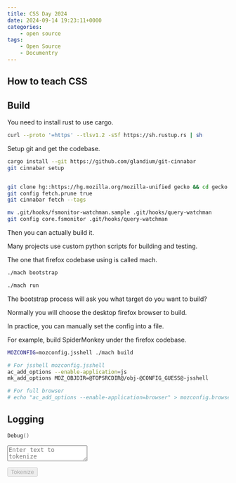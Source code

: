 ```yaml
---
title: CSS Day 2024
date: 2024-09-14 19:23:11+0000
categories:
    - open source
tags:
    - Open Source
    - Documentry
---
```


<script defer src="/youtube.js" type="module"></script>
<script defer src="/webgl.js" type="module"></script>


## How to teach CSS

<youtube-player video-id="ZPTVr2pS0XE"></youtube-player>


<!-- <canvas-2d width="800" height="600">
    <line-2d x1="100" y1="100" x2="700" y2="500" color="#000000" width="5"></line-2d>
    <rect-2d x="50" y="50" width="200" height="100" color="#FF0000"></rect-2d>
    <circle-2d cx="400" cy="300" radius="50" color="#0000FF"></circle-2d>
</canvas-2d> -->


## Build

You need to install rust to use cargo.

```bash
curl --proto '=https' --tlsv1.2 -sSf https://sh.rustup.rs | sh

```

Setup git and get the codebase.


```bash
cargo install --git https://github.com/glandium/git-cinnabar
git cinnabar setup


git clone hg::https://hg.mozilla.org/mozilla-unified gecko && cd gecko
git config fetch.prune true
git cinnabar fetch --tags

mv .git/hooks/fsmonitor-watchman.sample .git/hooks/query-watchman
git config core.fsmonitor .git/hooks/query-watchman
```

Then you can actually build it.

Many projects use custom python scripts for building and testing.

The one that firefox codebase using is called mach.

```bash
./mach bootstrap

./mach run
```

The bootstrap process will ask you what target do you want to build?

Normally you will choose the desktop firefox browser to build.

In practice, you can manually set the config into a file.

For example, build SpiderMonkey under the firefox codebase.

```bash
MOZCONFIG=mozconfig.jsshell ./mach build

# For jsshell mozconfig.jsshell
ac_add_options --enable-application=js
mk_add_options MOZ_OBJDIR=@TOPSRCDIR@/obj-@CONFIG_GUESS@-jsshell

# For full browser
# echo "ac_add_options --enable-application=browser" > mozconfig.browser
```


## Logging


```cpp
Debug()
```

<textarea id="input" placeholder="Enter text to tokenize"></textarea>
<button id="tokenize" disabled>Tokenize</button>
<div id="output"></div>

<script>
    const inputEl = document.getElementById('input');
    const outputEl = document.getElementById('output');
    const tokenizeBtn = document.getElementById('tokenize');

    let wasmModule;

    WebAssembly.instantiateStreaming(fetch("/tokenizer.wasm"), {})
        .then(result => {
            wasmModule = result.instance.exports;
            if (typeof wasmModule.tokenize !== 'function') {
                throw new Error('tokenize function not found in WebAssembly module');
            }
            tokenizeBtn.disabled = false;
            console.log('WebAssembly module loaded successfully');
        })
        .catch(error => {
            console.error('Failed to load WebAssembly module:', error);
            outputEl.textContent = 'Error: Failed to load tokenizer';
        });

    tokenizeBtn.addEventListener('click', () => {
        if (!wasmModule) {
            outputEl.textContent = 'Error: WebAssembly module not loaded';
            return;
        }

        try {
            const input = inputEl.value;
            const tokenizedArray = wasmModule.tokenize(input);
            outputEl.textContent = `Tokenized sequence:\n${tokenizedArray.join(' ')}`;
        } catch (error) {
            console.error('Error during tokenization:', error);
            outputEl.textContent = 'Error: Tokenization failed';
        }
    });
</script>